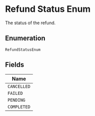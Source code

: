 
# Refund Status Enum

The status of the refund.

## Enumeration

`RefundStatusEnum`

## Fields

| Name |
|  --- |
| `CANCELLED` |
| `FAILED` |
| `PENDING` |
| `COMPLETED` |

